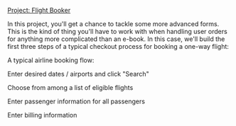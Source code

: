 [Project: Flight Booker](http://www.theodinproject.com/ruby-on-rails/building-advanced-forms?ref=lnav)

In this project, you'll get a chance to tackle some more advanced forms. This is the kind of thing you'll have to work with when handling user orders for anything more complicated than an e-book. In this case, we'll build the first three steps of a typical checkout process for booking a one-way flight:

A typical airline booking flow:

Enter desired dates / airports and click "Search"

Choose from among a list of eligible flights

Enter passenger information for all passengers

Enter billing information